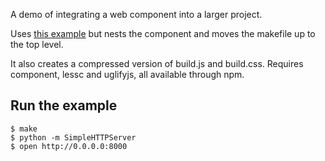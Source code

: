 A demo of integrating a web component into a larger project.

Uses [this example](http://tjholowaychuk.com/post/37832588021/building-a-date-picker-component)
but nests the component and moves the makefile up to the top level.

It also creates a compressed version of build.js and build.css. Requires component, lessc and
uglifyjs, all available through npm.

## Run the example

    $ make
    $ python -m SimpleHTTPServer
    $ open http://0.0.0.0:8000
